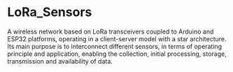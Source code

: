 # LoRa_Sensors
A wireless network based on LoRa transceivers coupled to Arduino and ESP32 platforms, operating in a client-server model with a star architecture. Its main purpose is to interconnect different sensors, in terms of operating principle and application, enabling the collection, initial processing, storage, transmission and availability of data.
